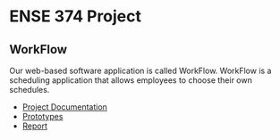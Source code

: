 # ENSE 374 Project
## WorkFlow

Our web-based software application is called WorkFlow. 
WorkFlow is a scheduling application that allows employees to choose their own schedules.

- [Project Documentation](https://github.com/Getsched/WorkFlow/tree/main/documents)
- [Prototypes](https://github.com/Getsched/WorkFlow/tree/main/prototypes)
- [Report](REPORT.md)

